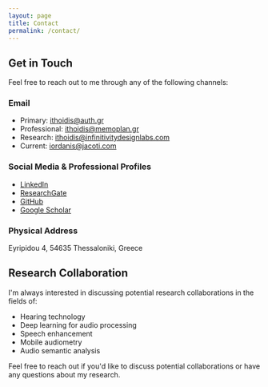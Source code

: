 ```yaml
---
layout: page
title: Contact
permalink: /contact/
---
```


## Get in Touch

Feel free to reach out to me through any of the following channels:

### Email
- Primary: [ithoidis@auth.gr](mailto:ithoidis@auth.gr)
- Professional: [ithoidis@memoplan.gr](mailto:ithoidis@memoplan.gr)
- Research: [ithoidis@infinitivitydesignlabs.com](mailto:ithoidis@infinitivitydesignlabs.com)
- Current: [iordanis@jacoti.com](mailto:iordanis@jacoti.com)

### Social Media & Professional Profiles
- [LinkedIn](https://www.linkedin.com/in/ithoidis/)
- [ResearchGate](https://www.researchgate.net/profile/Iordanis-Thoidis)
- [GitHub](https://github.com/ithoidis)
- [Google Scholar](https://scholar.google.com/citations?user=FbJnHQEAAAAJ)

### Physical Address
Eyripidou 4, 54635 Thessaloniki, Greece

## Research Collaboration

I'm always interested in discussing potential research collaborations in the fields of:
- Hearing technology
- Deep learning for audio processing
- Speech enhancement
- Mobile audiometry
- Audio semantic analysis

Feel free to reach out if you'd like to discuss potential collaborations or have any questions about my research.